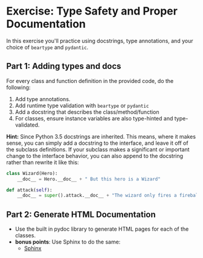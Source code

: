 # Exercise: Type Safety and Proper Documentation

In this exercise you'll practice using docstrings, type annotations, and your choice of 
`beartype` and `pydantic`. 

## Part 1: Adding types and docs

For every class and function definition in the provided code, do the following:

1. Add type annotations.
2. Add runtime type validation with `beartype` or `pydantic`
3. Add a docstring that describes the class/method/function
4. For classes, ensure instance variables are also type-hinted and type-validated.

**Hint:** Since Python 3.5 docstrings are inherited. This means, where it makes sense, you can simply add a docstring to the interface, and leave it off of the subclass definitions. If your subclass makes a significant or important change to the interface behavior, you can also append to the docstring rather than rewrite it like this:

```python
class Wizard(Hero):
    __doc__ = Hero.__doc__ + " But this hero is a Wizard"

def attack(self):
    __doc__ = super().attack.__doc__ + "The wizard only fires a fireball if she has enough mana to do so"
```

## Part 2: Generate HTML Documentation

* Use the built in pydoc library to generate HTML pages for each of the classes.
* **bonus points**: Use Sphinx to do the same:
    * [Sphinx](https://www.sphinx-doc.org/en/master/)